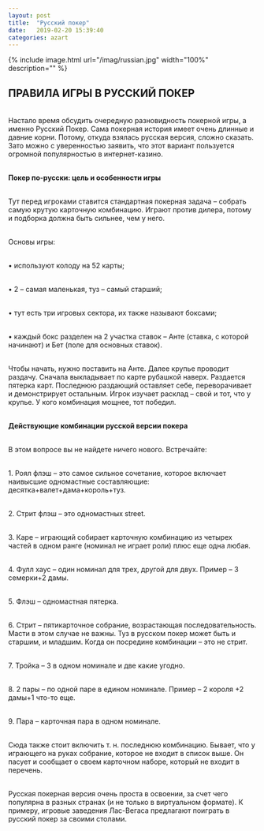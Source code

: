 ```yaml
---
layout: post
title:  "Русский покер"
date:   2019-02-20 15:39:40
categories: azart
---
```


{% include image.html url="/imag/russian.jpg" width="100%" description="" %}


## ПРАВИЛА ИГРЫ В РУССКИЙ ПОКЕР

<br>Настало время обсудить очередную разновидность покерной игры, а именно Русский Покер. Сама покерная история имеет очень длинные и давние корни. Потому, откуда взялась русская версия, сложно сказать. Зато можно с уверенностью заявить, что этот вариант пользуется огромной популярностью в интернет-казино.

<br><strong>Покер по-русски: цель и особенности игры</strong>

<br>Тут перед игроками ставится стандартная покерная задача – собрать самую крутую карточную комбинацию. Играют против дилера, потому и подборка должна быть сильнее, чем у него.

<br>Основы игры:

<br>•	используют колоду на 52 карты;

<br>•	2 – самая маленькая, туз – самый старший;

<br>•	тут есть три игровых сектора, их также называют боксами;

<br>•	каждый бокс разделен на 2 участка ставок – Анте (ставка, с которой начинают) и Бет (поле для основных ставок).

<br>Чтобы начать, нужно поставить на Анте. Далее крупье проводит раздачу. Сначала выкладывает по карте рубашкой наверх. Раздается пятерка карт. Последнюю раздающий оставляет себе, переворачивает и демонстрирует остальным. Игрок изучает расклад – свой и тот, что у крупье. У кого комбинация мощнее, тот победил.

<br><strong>Действующие комбинации русской версии покера</strong>

<br>В этом вопросе вы не найдете ничего нового. Встречайте:

<br>1.	Роял флэш – это самое сильное сочетание, которое включает наивысшие одномастные составляющие: десятка+валет+дама+король+туз.

<br>2.	Стрит флэш – это одномастных street.

<br>3.	Каре – играющий собирает карточную комбинацию из четырех частей в одном ранге (номинал не играет роли) плюс еще одна любая.

<br>4.	Фулл хаус – один номинал для трех, другой для двух. Пример – 3 семерки+2 дамы.

<br>5.	Флэш – одномастная пятерка.

<br>6.	Стрит – пятикарточное собрание, возрастающая последовательность. Масти в этом случае не важны. Туз в русском покер может быть и старшим, и младшим. Когда он посредине комбинации – это не стрит.

<br>7.	Тройка – 3 в одном номинале и две какие угодно.

<br>8.	2 пары – по одной паре в едином номинале. Пример – 2 короля +2 дамы+1 что-то еще.

<br>9.	Пара – карточная пара в одном номинале.

<br>Сюда также стоит включить т. н. последнюю комбинацию. Бывает, что у играющего на руках собрание, которое не входит в список выше. Он пасует и сообщает о своем карточном наборе, который не входит в перечень.

<br>Русская покерная версия очень проста в освоении, за счет чего популярна в разных странах (и не только в виртуальном формате). К примеру, игровые заведения Лас-Вегаса предлагают поиграть в русский покер за своими столами. 
